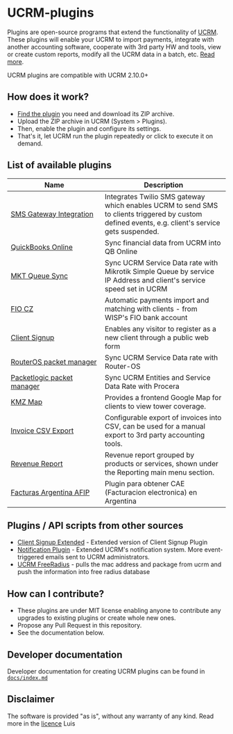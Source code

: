 # UCRM-plugins

Plugins are open-source programs that extend the functionality of [UCRM](https://ucrm.ubnt.com/). 
These plugins will enable your UCRM to import payments, integrate with another accounting software, cooperate with 3rd party HW and tools, view or create custom reports, modify all the UCRM data in a batch, etc. [Read more](https://help.ubnt.com/hc/en-us/articles/360002433113-UCRM-Plugins).

UCRM plugins are compatible with UCRM 2.10.0+

## How does it work?
* [Find the plugin](https://github.com/Ubiquiti-App/UCRM-plugins/tree/master/plugins) you need and download its ZIP archive.
* Upload the ZIP archive in UCRM (System > Plugins).
* Then, enable the plugin and configure its settings.
* That's it, let UCRM run the plugin repeatedly or click to execute it on demand.

## List of available plugins
| Name | Description |
| ----------- | ------------- |
| [SMS Gateway Integration](https://github.com/Ubiquiti-App/UCRM-plugins/tree/master/plugins/sms-twilio) | Integrates Twilio SMS gateway which enables UCRM to send SMS to clients triggered by custom defined events, e.g. client's service gets suspended. |
| [QuickBooks&nbsp;Online](https://github.com/Ubiquiti-App/UCRM-plugins/tree/master/plugins/quickbooks-online) | Sync financial data from UCRM into QB Online |
| [MKT&nbsp;Queue&nbsp;Sync](https://github.com/Ubiquiti-App/UCRM-plugins/tree/master/plugins/mkt-queue-sync) | Sync UCRM Service Data rate with Mikrotik Simple Queue by service IP Address and client's service speed set in UCRM |
| [FIO CZ](https://github.com/Ubiquiti-App/UCRM-plugins/tree/master/plugins/fio_cz) | Automatic payments import and matching with clients - from WISP's FIO bank account |
| [Client&nbsp;Signup](https://github.com/Ubiquiti-App/UCRM-plugins/tree/master/plugins/ucrm-client-signup) | Enables any visitor to register as a new client through a public web form |
| [RouterOS&nbsp;packet&nbsp;manager](https://github.com/Ubiquiti-App/UCRM-plugins/tree/master/plugins/routeros-packet-manager) | Sync UCRM Service Data rate with Router-OS |
| [Packetlogic packet manager](https://github.com/Ubiquiti-App/UCRM-plugins/tree/master/plugins/packetlogic-packet-manager) | Sync UCRM Entities and Service Data Rate with Procera |
| [KMZ Map](https://github.com/Ubiquiti-App/UCRM-plugins/tree/master/plugins/kmz-map) | Provides a frontend Google Map for clients to view tower coverage. |
| [Invoice CSV Export](https://github.com/Ubiquiti-App/UCRM-plugins/tree/master/plugins/invoice-csv-export) | Configurable export of invoices into CSV, can be used for a manual export to 3rd party accounting tools. |
| [Revenue Report](https://github.com/Ubiquiti-App/UCRM-plugins/tree/master/plugins/revenue-report) | Revenue report grouped by products or services, shown under the Reporting main menu section. |
| [Facturas Argentina AFIP](https://github.com/Ubiquiti-App/UCRM-plugins/tree/master/plugins/argentina-afip-invoices) | Plugin para obtener CAE (Facturacion electronica) en Argentina |

## Plugins / API scripts from other sources
* [Client&nbsp;Signup Extended](https://www.charuwts.com/plugins/ucrm-signup) - Extended version of Client Signup Plugin
* [Notification Plugin](https://community.ubnt.com/t5/UCRM-Plugins/Notification-Plugin/td-p/2541572) - Extended UCRM's notification system. More event-triggered emails sent to UCRM administrators.  
* [UCRM FreeRadius](https://github.com/jhooper94/ucrm-freeradius-auth) - pulls the mac address and package from ucrm and push the information into free radius database

## How can I contribute?
* These plugins are under MIT license enabling anyone to contribute any upgrades to existing plugins or create whole new ones.
* Propose any Pull Request in this repository.
* See the documentation below.

## Developer documentation
Developer documentation for creating UCRM plugins can be found in [`docs/index.md`](docs/index.md)

## Disclaimer 
The software is provided "as is", without any warranty of any kind. Read more in the [licence](https://github.com/Ubiquiti-App/UCRM-plugins/blob/master/LICENSE)
Luis
